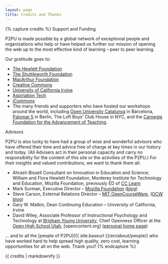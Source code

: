 ```yaml
---
layout: page
title: Credits and Thanks
---
```

{% capture credits %}
Support and Funding

P2PU is made possible by a global network of exceptional people and organizations who help or have helped us further our mission of opening the web up to the most effective kind of learning – peer to peer learning.

Our gratitude goes to:

* [The Hewlett Foundation](http://www.hewlett.org/)
* [The Shuttleworth Foundation ](http://www.shuttleworthfoundation.org)
* [MacArthur Foundation](http://www.macfound.org/)
* [Creative Commons](http://creativecommons.org)
* [University of California Irvine](http://www.uci.edu)
* [Aspiriation Tech](http://www.aspirationtech.org)
* [iCommons](http://icommons.org/)
* The many friends and supporters who have hosted our workshops around the world, including [Open University Catalunya](http://www.uoc.edu/portal/english/) in Barcelona, [Palomar 5](http://palomar5.org) in Berlin, The Loft Boys’ Club House in NYC, and the [Carnegie Foundation for the Advancement of Teaching](http://www.carnegiefoundation.org/).


Advisors

P2PU is also lucky to have had a group of wise and wonderful advisors who have offered their time and advice free of charge at key times in our history and today. (All Advisers act in their personal capacity and carry no responsibility for the content of this site or the activities of the P2PU.) For their insights and valued contributions, we want to thank them all:

* Ahrash Bissell Consultant on Innovation in Education and Science; William and Flora Hewlett Foundation,  Monterey Institute for Technology and Education, Mozilla Foundation, previously ED of [CC Learn](http://learn.creativecommons.org/)
* Mark Surman, Executive Director – [Mozilla Foundation](http://www.mozillafoundation.org/) ([blog](http://commonspace.wordpress.com/))
* Steve Carson, External Relations Director – [MIT OpenCourseWare](http://ocw.mit.edu/), ([OCW blog](http://ocwblog.org/author/steve-carson/))
* Gary W. Matkin, Dean Continuing Education – University of California, Irvine
* David Wiley, Associate Professor of Instructional Psychology and Technology at [Brigham Young University](http://byu.edu/), Chief Openness Officer at the [Open High School Utah](http://openhighschool.org/), [opencontent.org] ([personal home page](http://davidwiley.org/))

... and to all the [people of P2PU]({{ site.baseurl }}/en/about/people/) who have 
worked hard to help spread high quality, zero cost, learning opportunities for all on the web. Thank you!!
{% endcapture %}

<div class="container">
{{ credits | markdownify }}
</div>
<figure class="strech-banner credits"></figure>
